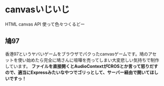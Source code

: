 # canvasいじいじ
HTML canvas API 使って色々つくるどー

## 鳩97
香港97というヤバいゲームをブラウザでパクったcanvasゲームです。鳩のアセットを使い始めたら完全に鳩さんに喧嘩を売ってしまい大変悲しい気持ちで制作しています。 **ファイルを直接開くとAudioContextがCROSとか言って怒りだすので、適当にExpressみたいなやつでゴリっとして、サーバー経由で開いてほしいですっ！**
